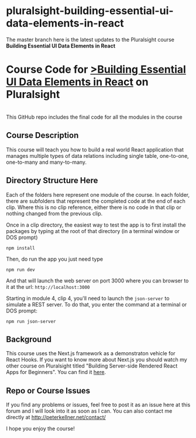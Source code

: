 # pluralsight-building-essential-ui-data-elements-in-react

The master branch here is the latest updates to the Pluralsight course <b>Building Essential UI Data Elements in React</b>


# Course Code for [>Building Essential UI Data Elements in React](https://app.pluralsight.com/library/courses/react-17-building-essential-ui-data-elements) on Pluralsight

<br/>
This GitHub repo includes the final code for all the modules in the course 

## Course Description

This course will teach you how to build a real world React application that manages multiple types of data relations including single table, one-to-one, one-to-many and many-to-many.


## Directory Structure Here

Each of the folders here represent one module of the course.  In each folder, there are subfolders that represent the completed code at the end of each clip. Where this is no clip reference, either there is no code in that clip or nothing changed from the previous clip.

Once in a clip directory, the easiest way to test the app is to first install the packages by typing at the root of that directory (in a terminal window or DOS prompt)

`npm install`

Then, do run the app you just need type

`npm run dev`

And that will launch the web server on port 3000 where you can browser to it at the url: `http://localhost:3000`

Starting in module 4, clip 4,  you'll need to launch the `json-server` to simulate a REST server.  To do that, you enter the command at a terminal or DOS prompt:

`npm run json-server`

## Background

This course uses the Next.js framework as a demonstraton vehicle for React Hooks. If you want to know more about Next.js you should watch my other course on Pluralsight titled "Building Server-side Rendered React Apps for Beginners". You can find it [here](https://www.pluralsight.com/courses/building-server-side-rendered-react-apps-beginners). 

## Repo or Course Issues

If you find any problems or issues, feel free to post it as an issue here at this forum and I will look into it as soon as I can. You can also contact me directly at http://peterkellner.net/contact/ 

I hope you enjoy the course!











